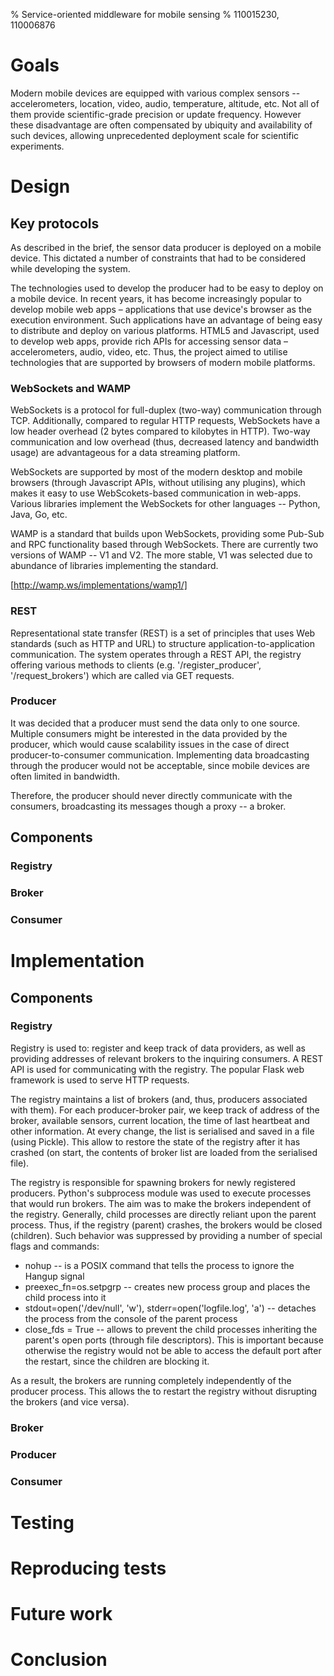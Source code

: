 % Service-oriented middleware for mobile sensing
% 110015230, 110006876

# Goals

Modern mobile devices are equipped with various complex sensors -- accelerometers, location, video, audio, temperature, altitude, etc. Not all of them provide scientific-grade precision or update frequency. However these disadvantage are often compensated by ubiquity and availability of such devices, allowing unprecedented deployment scale for scientific experiments.

# Design

## Key protocols

As described in the brief, the sensor data producer is deployed on a mobile device. This dictated a number of constraints that had to be considered while developing the system.

The technologies used to develop the producer had to be easy to deploy on a mobile device. In recent years, it has become increasingly popular to develop mobile web apps – applications that use device's browser as the execution environment. Such applications have an advantage of being easy to distribute and deploy on various platforms. HTML5 and Javascript, used to develop web apps, provide rich APIs for accessing sensor data – accelerometers, audio, video, etc. Thus, the project aimed to utilise technologies that are supported by browsers of modern mobile platforms. 

### WebSockets and WAMP

WebSockets is a protocol for full-duplex (two-way) communication through TCP. Additionally, compared to regular HTTP requests, WebSockets have a low header overhead (2 bytes compared to kilobytes in HTTP). Two-way communication and low overhead (thus, decreased latency and bandwidth usage) are advantageous for a data streaming platform. 

WebSockets are supported by most of the modern desktop and mobile browsers (through Javascript APIs, without utilising any plugins), which makes it easy to use WebScokets-based communication in web-apps. Various libraries implement the WebSockets for other languages -- Python, Java, Go, etc.

WAMP is a standard that builds upon WebSockets, providing some Pub-Sub and RPC functionality based through WebSockets. There are currently two versions of WAMP -- V1 and V2. The more stable, V1 was selected due to abundance of libraries implementing the standard.

[http://wamp.ws/implementations/wamp1/]

### REST

Representational state transfer (REST) is a set of principles that uses Web standards (such as HTTP and URL) to structure application-to-application communication. The system operates through a REST API, the registry offering various methods to clients (e.g. '/register_producer', '/request_brokers') which are called via GET requests.


### Producer

It was decided that a producer must send the data only to one source. Multiple consumers might be interested in the data provided by the producer, which would cause scalability issues in the case of direct producer-to-consumer communication. Implementing data broadcasting through the producer would not be acceptable, since mobile devices are often limited in bandwidth. 

Therefore, the producer should never directly communicate with the consumers, broadcasting its messages though a proxy -- a broker. 

## Components
### Registry



### Broker




### Consumer


# Implementation



## Components
### Registry

Registry is used to: register and keep track of data providers, as well as providing addresses of relevant brokers to the inquiring consumers. A REST API is used for communicating with the registry. The popular Flask web framework is used to serve HTTP requests.

The registry maintains a list of brokers (and, thus, producers associated with them). For each producer-broker pair, we keep track of address of the broker, available sensors, current location, the time of last heartbeat and other information. At every change, the list is serialised and saved in a file (using Pickle). This allow to restore the state of the registry after it has crashed (on start, the contents of broker list are loaded from the serialised file).  

The registry is responsible for spawning brokers for newly registered producers. Python's subprocess module was used to execute processes that would run brokers. The aim was to make the brokers independent of the registry. Generally, child processes are directly reliant upon the parent process. Thus, if the registry (parent) crashes, the brokers would be closed (children). Such behavior was suppressed by providing a number of special flags and commands:

* nohup -- is a POSIX command that tells the process to ignore the Hangup signal 
* preexec_fn=os.setpgrp -- creates new process group and places the child process into it
* stdout=open('/dev/null', 'w'), stderr=open('logfile.log', 'a') -- detaches the process from the console of the parent process
* close_fds = True -- allows to prevent the child processes inheriting the parent's open ports (through file descriptors). This is important because otherwise the registry would not be able to access the default port after the restart, since the children are blocking it.

As a result, the brokers are running completely independently of the producer process. This allows the to restart the registry without disrupting the brokers (and vice versa).

### Broker
### Producer
### Consumer

# Testing

 
# Reproducing tests

# Future work

# Conclusion
